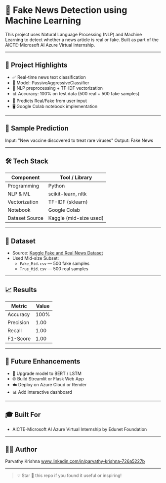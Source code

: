 # 📰 Fake News Detection using Machine Learning

This project uses Natural Language Processing (NLP) and Machine Learning to detect whether a news article is real or fake. Built as part of the AICTE-Microsoft AI Azure Virtual Internship.

---

## 📌 Project Highlights

- ✅ Real-time news text classification
- 🧠 Model: PassiveAggressiveClassifier
- 🧹 NLP preprocessing + TF-IDF vectorization
- 📊 Accuracy: 100% on test data (500 real + 500 fake samples)
- 🧪 Predicts Real/Fake from user input
- 🖥️ Google Colab notebook implementation

---

## 🧪 Sample Prediction

Input: "New vaccine discovered to treat rare viruses"
Output: Fake News


---

## 🛠️ Tech Stack

| Component        | Tool / Library         |
|------------------|------------------------|
| Programming      | Python                 |
| NLP & ML         | scikit-learn, nltk     |
| Vectorization    | TF-IDF (sklearn)       |
| Notebook         | Google Colab           |
| Dataset Source   | Kaggle (mid-size used) |

---

## 📁 Dataset

- Source: [Kaggle Fake and Real News Dataset](https://www.kaggle.com/datasets/clmentbisaillon/fake-and-real-news-dataset)
- Used Mid-size Subset:  
  - `Fake_Mid.csv` — 500 fake samples  
  - `True_Mid.csv` — 500 real samples

---

## 📈 Results

| Metric     | Value     |
|------------|-----------|
| Accuracy   | 100%      |
| Precision  | 1.00      |
| Recall     | 1.00      |
| F1-Score   | 1.00      |

---

## 🚀 Future Enhancements

- 🔄 Upgrade model to BERT / LSTM
- 🌐 Build Streamlit or Flask Web App
- ☁️ Deploy on Azure Cloud or Render
- 📊 Add interactive dashboard

---

## 🎓 Built For

- AICTE-Microsoft AI Azure Virtual Internship by Edunet Foundation

---

## 👩‍💻 Author

Parvathy Krishna
www.linkedin.com/in/parvathy-krishna-726a5227b

---

> 💡 Star 🌟 this repo if you found it useful or inspiring!
